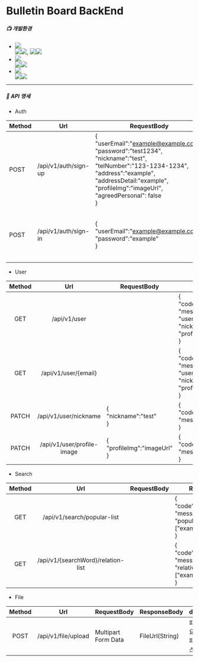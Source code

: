 # Bulletin Board BackEnd 
##### 📺 개발환경
* <img src="https://img.shields.io/badge/Framework-%23121011?style=plastic"/>
     <div>
         <img src="https://img.shields.io/badge/springboot-6DB33F?style=float-square&logo=springboot&logoColor=white"><img src="https://img.shields.io/badge/3.2.5-515151?style=float-square">, <img/ src="https://img.shields.io/badge/Spring Security-6DB33F?style=float-square&logo=springsecurity&logoColor=white"><img src="https://img.shields.io/badge/3.2.5-515151?style=float-square">
     </div>

* <img src="https://img.shields.io/badge/Language-%23121011?style=plastic">
     <div>
          <img src="https://img.shields.io/badge/java-%23ED8B00?style=float-square&logo=openjdk&logoColor=white"><img src="https://img.shields.io/badge/17-515151?style=float-square">
     </div>

* <img src="https://img.shields.io/badge/Build-%23121011?style=plastic">
     <div>
          <img src="https://img.shields.io/badge/Gradle-02303A?style=float-square&logo=Gradle&logoColor=white"><img src="https://img.shields.io/badge/8.7-515151?style=float-square">
     </div>

----------------------------------
##### 📖 API 명세


* Auth

| Method | Url | RequestBody | ResponseBody | description |  
|--------|---|---------|----------|-------------|
| POST | /api/v1/auth/sign-up | {<br/> "userEmail":"example@example.com",<br/> "password":"test1234",<br/> "nickname":"test",<br/> "telNumber":"123-1234-1234",<br/> "address":"example",<br/> "addressDetail:"example",<br/> "profileImg":"imageUrl",<br/> "agreedPersonal": false<br/> }| {<br/> "code":"SU",<br/> "message":"success"<br/> } | 회원가입 요청.|
| POST | /api/v1/auth/sign-in | {<br/> "userEmail":"example@example.com",<br/> "password":"example"<br/> } | {<br/> "code":"SU",<br/> "message":"success",<br/> "aceessToken":"JWT Token",<br/> "expireTime": 3600<br/> }| 로그인 요청.<br/> 성공시accessToken 발급.<br/> 실패시 Error코드 응답. | 


* User 

| Method | Url | RequestBody | ResponseBody | description |  
|:---:|:---:|---------|----------|-------------|
| GET | /api/v1/user |  | {<br/>"code":"SU",<br/> "message":"sucess",<br/> "userEmail":"example@example.com",<br/> "nickname":"thisis",<br/> "profileImg":"imageUrl"<br/>} | 로그인된 유저의 정보를 요청. |
| GET | /api/v1/user/{email} | |{<br/>"code":"SU",<br/> "message":"sucess",<br/> "userEmail":"example@example.com",<br/> "nickname":"thisis",<br/> "profileImg":"imageUrl"<br/>} | '특정' 유저의 데이터 요청.|
| PATCH | /api/v1/user/nickname |{<br/>"nickname":"test"<br/>} | {<br/> "code" : "SU",<br/> "message" : "success" <br/>} | 유저의 닉네임 수정.| 
| PATCH | /api/v1/user/profile-image | {<br/> "profileImg":"imageUrl" <br/>} | {<br/> "code" : "SU",<br/> "message" : "success" <br/>} | 유저의 프로필 이미지 수정.|


* Search

| Method | Url | RequestBody | ResponseBody | description |
|:--------:|:---:|-------------|----------|-------------|
| GET | /api/v1/search/popular-list |  | {<br/> "code":"SU",<br/> "message":"success",<br/> "popularWordList":["example1","example2"]<br/> } | 인기 검색어 리스트 요청.|
| GET | /api/v1/{searchWord}/relation-list |  | {<br/> "code":"SU",<br/> "message":"success",<br/> "relativeWordList":["example1","example2"]<br/> } | 연관 검색어 리스트 요청.|


* File

| Method | Url | RequestBody | ResponseBody | description |
|:--------:|:---:|---------|----------|-------------|
| POST | /api/v1/file/upload | Multipart Form Data | FileUrl(String) | 파일 업로드 요청.<br/> 파일의 리소스 URL반환|

